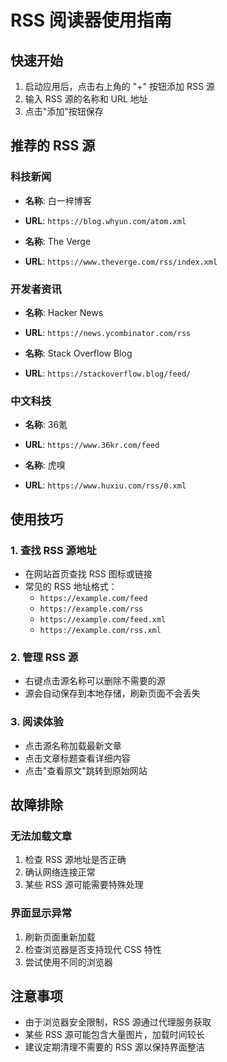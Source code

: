 # RSS 阅读器使用指南

## 快速开始

1. 启动应用后，点击右上角的 "+" 按钮添加 RSS 源
2. 输入 RSS 源的名称和 URL 地址
3. 点击"添加"按钮保存

## 推荐的 RSS 源

### 科技新闻
- **名称**: 白一梓博客
- **URL**: `https://blog.whyun.com/atom.xml`

- **名称**: The Verge
- **URL**: `https://www.theverge.com/rss/index.xml`

### 开发者资讯
- **名称**: Hacker News
- **URL**: `https://news.ycombinator.com/rss`

- **名称**: Stack Overflow Blog
- **URL**: `https://stackoverflow.blog/feed/`

### 中文科技
- **名称**: 36氪
- **URL**: `https://www.36kr.com/feed`

- **名称**: 虎嗅
- **URL**: `https://www.huxiu.com/rss/0.xml`

## 使用技巧

### 1. 查找 RSS 源地址
- 在网站首页查找 RSS 图标或链接
- 常见的 RSS 地址格式：
  - `https://example.com/feed`
  - `https://example.com/rss`
  - `https://example.com/feed.xml`
  - `https://example.com/rss.xml`

### 2. 管理 RSS 源
- 右键点击源名称可以删除不需要的源
- 源会自动保存到本地存储，刷新页面不会丢失

### 3. 阅读体验
- 点击源名称加载最新文章
- 点击文章标题查看详细内容
- 点击"查看原文"跳转到原始网站

## 故障排除

### 无法加载文章
1. 检查 RSS 源地址是否正确
2. 确认网络连接正常
3. 某些 RSS 源可能需要特殊处理

### 界面显示异常
1. 刷新页面重新加载
2. 检查浏览器是否支持现代 CSS 特性
3. 尝试使用不同的浏览器

## 注意事项

- 由于浏览器安全限制，RSS 源通过代理服务获取
- 某些 RSS 源可能包含大量图片，加载时间较长
- 建议定期清理不需要的 RSS 源以保持界面整洁 
